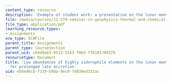 ```yaml
---
content_type: resource
description: 'Example of student work: a presentation on the lunar mantle.'
file: /media/courses/12-570-seminar-in-geophysics-thermal-and-chemical-evolution-of-the-earth-spring-2005/456e46cbf339b9da9ec07d830ed332ac_240205_group4.pdf
file_type: application/pdf
learning_resource_types:
- Assignments
ocw_type: OCWFile
parent_title: Assignments
parent_type: CourseSection
parent_uid: c64d9a83-9513-5163-f0b5-ff6181706379
resourcetype: Document
title: 'Low abundances of highly siderophile elements in the lunar mantle: evidence
  for prolonged late accretion'
uid: 456e46cb-f339-b9da-9ec0-7d830ed332ac
---
```

